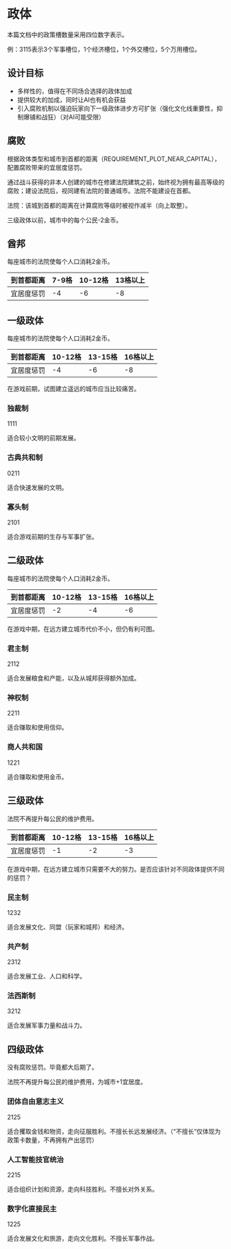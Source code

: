 # 政体

本篇文档中的政策槽数量采用四位数字表示。

例：3115表示3个军事槽位，1个经济槽位，1个外交槽位，5个万用槽位。

## 设计目标

- 多样性的，值得在不同场合选择的政体加成
- 提供较大的加成，同时让AI也有机会获益
- 引入腐败机制以强迫玩家向下一级政体进步方可扩张（强化文化线重要性，抑制爆铺和战狂）（对AI可能受限）

## 腐败

根据政体类型和城市到首都的距离（REQUIREMENT_PLOT_NEAR_CAPITAL），配置腐败带来的宜居度惩罚。

通过战斗获得的非本人创建的城市在修建法院建筑之前，始终视为拥有最高等级的腐败；建设法院后，视同建有法院的普通城市。法院不能建设在首都。

法院：该城到首都的距离在计算腐败等级时被视作减半（向上取整）。

三级政体以前，城市中的每个公民-2金币。

## 酋邦

每座城市的法院使每个人口消耗2金币。

|到首都距离|7-9格|10-12格|13格以上|
|---|---|---|---|
|宜居度惩罚|-4|-6|-8|

## 一级政体

每座城市的法院使每个人口消耗2金币。

|到首都距离|10-12格|13-15格|16格以上|
|---|---|---|---|
|宜居度惩罚|-4|-6|-8|

在游戏前期，试图建立遥远的城市应当比较痛苦。

### 独裁制

1111

适合较小文明的前期发展。

### 古典共和制

0211

适合快速发展的文明。

### 寡头制

2101

适合游戏前期的生存与军事扩张。

## 二级政体

每座城市的法院使每个人口消耗2金币。

|到首都距离|10-12格|13-15格|16格以上|
|---|---|---|---|
|宜居度惩罚|-2|-4|-6|

在游戏中期，在远方建立城市代价不小，但仍有利可图。

### 君主制

2112

适合发展粮食和产能，以及从城邦获得额外加成。

### 神权制

2211

适合赚取和使用信仰。

### 商人共和国

1221

适合赚取和使用金币。

## 三级政体

法院不再提升每公民的维护费用。

|到首都距离|10-12格|13-15格|16格以上|
|---|---|---|---|
|宜居度惩罚|-1|-2|-3|

在游戏中期，在远方建立城市只需要不大的努力。是否应该针对不同政体提供不同的惩罚？

### 民主制

1232

适合发展文化、同盟（玩家和城邦）和经济。

### 共产制

2312

适合发展工业、人口和科学。

### 法西斯制

3212

适合发展军事力量和战斗力。

## 四级政体

没有腐败惩罚。毕竟都大后期了。

法院不再提升每公民的维护费用，为城市+1宜居度。

### 团体自由意志主义

2125

适合攫取金钱和物资，走向征服胜利。不擅长长远发展经济。（“不擅长”仅体现为政策卡数量，不再拥有产出惩罚）

### 人工智能技官统治

2215

适合组织计划和资源，走向科技胜利。不擅长对外关系。

### 数字化直接民主

1225

适合发展文化和旅游，走向文化胜利。不擅长军事作战。